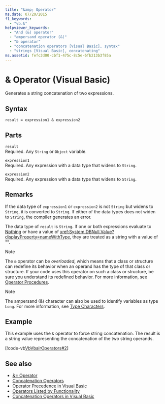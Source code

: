 ```yaml
---
title: "&amp; Operator"
ms.date: 07/20/2015
f1_keywords: 
  - "vb.&"
helpviewer_keywords: 
  - "And (&) operator"
  - "ampersand operator (&)"
  - "& operator"
  - "concatenation operators [Visual Basic], syntax"
  - "strings [Visual Basic], concatenating"
ms.assetid: fefc3d00-cbf1-475c-8c5e-6fb213b3f85a
---
```

# &amp; Operator (Visual Basic)
Generates a string concatenation of two expressions.  
  
## Syntax  
  
```vb  
result = expression1 & expression2  
```  
  
## Parts  
 `result`  
 Required. Any `String` or `Object` variable.  
  
 `expression1`  
 Required. Any expression with a data type that widens to `String`.  
  
 `expression2`  
 Required. Any expression with a data type that widens to `String`.  
  
## Remarks  
 If the data type of `expression1` or `expression2` is not `String` but widens to `String`, it is converted to `String`. If either of the data types does not widen to `String`, the compiler generates an error.  
  
 The data type of `result` is `String`. If one or both expressions evaluate to [Nothing](../../../visual-basic/language-reference/nothing.md) or have a value of <xref:System.DBNull.Value?displayProperty=nameWithType>, they are treated as a string with a value of "".  
  
> [!NOTE]
> The `&` operator can be *overloaded*, which means that a class or structure can redefine its behavior when an operand has the type of that class or structure. If your code uses this operator on such a class or structure, be sure you understand its redefined behavior. For more information, see [Operator Procedures](../../../visual-basic/programming-guide/language-features/procedures/operator-procedures.md).  
  
> [!NOTE]
> The ampersand (&) character can also be used to identify variables as type `Long`. For more information, see [Type Characters](../../../visual-basic/programming-guide/language-features/data-types/type-characters.md).  
  
## Example  
 This example uses the `&` operator to force string concatenation. The result is a string value representing the concatenation of the two string operands.  
  
 [!code-vb[VbVbalrOperators#2](~/samples/snippets/visualbasic/VS_Snippets_VBCSharp/VbVbalrOperators/VB/Class1.vb#2)]  
  
## See also

- [&= Operator](../../../visual-basic/language-reference/operators/and-assignment-operator.md)
- [Concatenation Operators](../../../visual-basic/language-reference/operators/concatenation-operators.md)
- [Operator Precedence in Visual Basic](../../../visual-basic/language-reference/operators/operator-precedence.md)
- [Operators Listed by Functionality](../../../visual-basic/language-reference/operators/operators-listed-by-functionality.md)
- [Concatenation Operators in Visual Basic](../../../visual-basic/programming-guide/language-features/operators-and-expressions/concatenation-operators.md)
